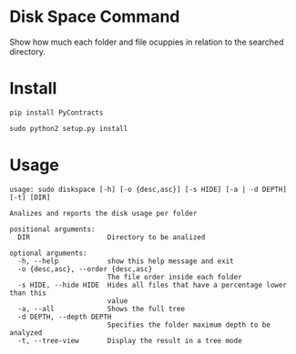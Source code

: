 Disk Space Command
==================

Show how much each folder and file ocuppies in relation to the searched
directory.

Install
=======
```pip
pip install PyContracts
```

```python
sudo python2 setup.py install
```

Usage
=====

```
usage: sudo diskspace [-h] [-o {desc,asc}] [-s HIDE] [-a | -d DEPTH] [-t] [DIR]

Analizes and reports the disk usage per folder

positional arguments:
  DIR                   Directory to be analized

optional arguments:
  -h, --help            show this help message and exit
  -o {desc,asc}, --order {desc,asc}
                        The file order inside each folder
  -s HIDE, --hide HIDE  Hides all files that have a percentage lower than this
                        value
  -a, --all             Shows the full tree
  -d DEPTH, --depth DEPTH
                        Specifies the folder maximum depth to be analyzed
  -t, --tree-view       Display the result in a tree mode
```
